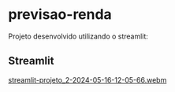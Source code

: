 # previsao-renda

Projeto desenvolvido utilizando o streamlit:

## Streamlit

[streamlit-projeto_2-2024-05-16-12-05-66.webm](https://github.com/renatdoug/previsao-renda/assets/83033433/1cf2063c-c7ab-4b7f-8c37-6600138904d8)
